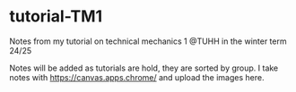 # tutorial-TM1
Notes from my tutorial on technical mechanics 1 @TUHH in the winter term 24/25

Notes will be added as tutorials are hold, they are sorted by group.
I take notes with https://canvas.apps.chrome/ and upload the images here.
